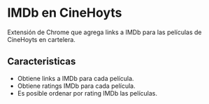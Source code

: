 IMDb en CineHoyts
=================

Extensión de Chrome que agrega links a IMDb para las películas de CineHoyts en cartelera.

Caracteristicas
---------------

* Obtiene links a IMDb para cada película.
* Obtiene ratings IMDb para cada película.
* Es posible ordenar por rating IMDb las películas.